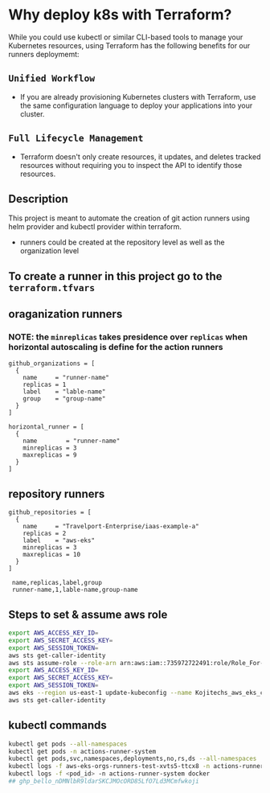 # Why deploy k8s with Terraform?
While you could use kubectl or similar CLI-based tools to manage your Kubernetes resources, using Terraform has the following benefits for our runners deploymemt:
## `Unified Workflow`
- If you are already provisioning Kubernetes clusters with Terraform, use the same configuration language to deploy your applications into your cluster.

## `Full Lifecycle Management` 
- Terraform doesn't only create resources, it updates, and deletes tracked resources without requiring you to inspect the API to identify those resources.

## Description
This project is meant to automate the creation of git action runners using helm provider and kubectl provider within terraform.
- runners could be created at the repository level as well as the organization level

## To create a runner in this project go to the `terraform.tfvars`

## oraganization runners
### NOTE: the `minreplicas` takes presidence over `replicas` when horizontal autoscaling is define for the action runners
```hcl
github_organizations = [
  {
    name     = "runner-name"
    replicas = 1
    label    = "lable-name"
    group    = "group-name"
  }
]

horizontal_runner = [
  {
    name        = "runner-name"
    minreplicas = 3
    maxreplicas = 9
  }
]
```

## repository runners

```hcl
github_repositories = [
  {
    name     = "Travelport-Enterprise/iaas-example-a"
    replicas = 2
    label    = "aws-eks"
    minreplicas = 3
    maxreplicas = 10
  }
]

```

```csv
 name,replicas,label,group
 runner-name,1,lable-name,group-name
```
## Steps to set & assume aws role
```bash
export AWS_ACCESS_KEY_ID=
export AWS_SECRET_ACCESS_KEY=
export AWS_SESSION_TOKEN=
aws sts get-caller-identity
aws sts assume-role --role-arn arn:aws:iam::735972722491:role/Role_For-S3_Creation --role-session-name kubectl-Session
export AWS_ACCESS_KEY_ID=
export AWS_SECRET_ACCESS_KEY=
export AWS_SESSION_TOKEN=
aws eks --region us-east-1 update-kubeconfig --name Kojitechs_aws_eks_cluster
aws sts get-caller-identity
```
## kubectl commands
```bash
kubectl get pods --all-namespaces
kubectl get pods -n actions-runner-system
kubectl get pods,svc,namespaces,deployments,no,rs,ds --all-namespaces
kubectl logs -f aws-eks-orgs-runners-test-xvts5-ttcx8 -n actions-runner-system runner
kubectl logs -f <pod_id> -n actions-runner-system docker
## ghp_bello_nDMNlbR9ldarSKCJMOcORD85LfO7Ld3MCmfwkoji
```
